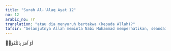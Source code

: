 ```yaml
---
title: "Surah Al-'Alaq Ayat 12"
no: 12
arabic_no: ١٢
translation: "atau dia menyuruh bertakwa (kepada Allah)?"
tafsir: "Selanjutnya Allah meminta Nabi Muhammad memperhatikan, seandainya orang yang dilarang salat di masjid itu membawa hidayah dan membimbing orang kepada iman, dan mengajak orang kepada ketakwaan, yaitu mengerjakan kebaikan dan kebenaran. Tindakan itu pasti lebih baik, karena pasti menguntungkan dirinya dan masyarakatnya. Orang yang berperilaku seperti itu adalah Nabi Muhammad sendiri. Itu adalah dua perilaku yang bertolak belakang dan bertentangan seperti siang dan malam: yang pertama jahat dan membawa kepada kejahatan, dan yang kedua baik dan membawa kepada kebaikan."
---
```

اَوْ اَمَرَ بِالتَّقْوٰىۗ
